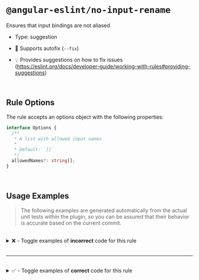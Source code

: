 <!--

  DO NOT EDIT.

  This markdown file was autogenerated using a mixture of the following files as the source of truth for its data:
  - ../../src/rules/no-input-rename.ts
  - ../../tests/rules/no-input-rename/cases.ts

  In order to update this file, it is therefore those files which need to be updated, as well as potentially the generator script:
  - ../../../../tools/scripts/generate-rule-docs.ts

-->

<br>

# `@angular-eslint/no-input-rename`

Ensures that input bindings are not aliased

- Type: suggestion
- 🔧 Supports autofix (`--fix`)

- 💡 Provides suggestions on how to fix issues (https://eslint.org/docs/developer-guide/working-with-rules#providing-suggestions)

<br>

## Rule Options

The rule accepts an options object with the following properties:

```ts
interface Options {
  /**
   * A list with allowed input names
   *
   * Default: `[]`
   */
  allowedNames?: string[];
}

```

<br>

## Usage Examples

> The following examples are generated automatically from the actual unit tests within the plugin, so you can be assured that their behavior is accurate based on the current commit.

<br>

<details>
<summary>❌ - Toggle examples of <strong>incorrect</strong> code for this rule</summary>

<br>

#### Default Config

```json
{
  "rules": {
    "@angular-eslint/no-input-rename": [
      "error"
    ]
  }
}
```

<br>

#### ❌ Invalid Code

```ts
@Component({
  inputs: ['a: b']
           ~~~~~~
})
class Test {}
```

<br>

---

<br>

#### Custom Config

```json
{
  "rules": {
    "@angular-eslint/no-input-rename": [
      "error",
      {
        "allowedNames": [
          "check",
          "test"
        ]
      }
    ]
  }
}
```

<br>

#### ❌ Invalid Code

```ts
@Directive({
  outputs: ['abort'],
  'inputs': [boundary, `test: copy`, 'check: check'],
                       ~~~~~~~~~~~~
})
class Test {}
```

<br>

---

<br>

#### Default Config

```json
{
  "rules": {
    "@angular-eslint/no-input-rename": [
      "error"
    ]
  }
}
```

<br>

#### ❌ Invalid Code

```ts
@Component({
  ['inputs']: ['orientation: orientation'],
               ~~~~~~~~~~~~~~~~~~~~~~~~~~
})
class Test {}
```

<br>

---

<br>

#### Default Config

```json
{
  "rules": {
    "@angular-eslint/no-input-rename": [
      "error"
    ]
  }
}
```

<br>

#### ❌ Invalid Code

```ts
@Directive({
  [`inputs`]: ['orientation: orientation'],
               ~~~~~~~~~~~~~~~~~~~~~~~~~~
})
class Test {}
```

<br>

---

<br>

#### Default Config

```json
{
  "rules": {
    "@angular-eslint/no-input-rename": [
      "error"
    ]
  }
}
```

<br>

#### ❌ Invalid Code

```ts
@Component()
class Test {
  @Custom() @Input(`change`) _change = getInput();
                   ~~~~~~~~
}
```

<br>

---

<br>

#### Default Config

```json
{
  "rules": {
    "@angular-eslint/no-input-rename": [
      "error"
    ]
  }
}
```

<br>

#### ❌ Invalid Code

```ts
@Component()
class Test {
  _change = input(1, { alias: `change` });
                              ~~~~~~~~
}
```

<br>

---

<br>

#### Default Config

```json
{
  "rules": {
    "@angular-eslint/no-input-rename": [
      "error"
    ]
  }
}
```

<br>

#### ❌ Invalid Code

```ts
@Component()
class Test {
  _change = input.required<number>({ alias: `change` });
                                            ~~~~~~~~
}
```

<br>

---

<br>

#### Default Config

```json
{
  "rules": {
    "@angular-eslint/no-input-rename": [
      "error"
    ]
  }
}
```

<br>

#### ❌ Invalid Code

```ts
@Directive()
class Test {
  @Input('change') change = (this.subject$ as Subject<{blur: boolean}>).pipe();
         ~~~~~~~~
}
```

<br>

---

<br>

#### Default Config

```json
{
  "rules": {
    "@angular-eslint/no-input-rename": [
      "error"
    ]
  }
}
```

<br>

#### ❌ Invalid Code

```ts
@Directive()
class Test {
  change = input(1, { alias: 'change' });
                             ~~~~~~~~
}
```

<br>

---

<br>

#### Default Config

```json
{
  "rules": {
    "@angular-eslint/no-input-rename": [
      "error"
    ]
  }
}
```

<br>

#### ❌ Invalid Code

```ts
@Directive()
class Test {
  change = input.required<number>({ alias: 'change' });
                                           ~~~~~~~~
}
```

<br>

---

<br>

#### Default Config

```json
{
  "rules": {
    "@angular-eslint/no-input-rename": [
      "error"
    ]
  }
}
```

<br>

#### ❌ Invalid Code

```ts
@Directive()
class Test {
  @Input({ alias: 'change' }) change = (this.subject$ as Subject<{blur: boolean}>).pipe();
                  ~~~~~~~~
}
```

<br>

---

<br>

#### Custom Config

```json
{
  "rules": {
    "@angular-eslint/no-input-rename": [
      "error",
      {
        "allowedNames": [
          "allowedName"
        ]
      }
    ]
  }
}
```

<br>

#### ❌ Invalid Code

```ts
@Component()
class Test {
  @Input(`devicechange`) set setter(setter: string) {}
         ~~~~~~~~~~~~~~

  @Input('allowedName') test: string;
}
```

<br>

---

<br>

#### Default Config

```json
{
  "rules": {
    "@angular-eslint/no-input-rename": [
      "error"
    ]
  }
}
```

<br>

#### ❌ Invalid Code

```ts
@Directive({
  selector: 'foo'
})
class Test {
  @Input('aria-invalid') ariaBusy: string;
         ~~~~~~~~~~~~~~
}
```

<br>

---

<br>

#### Default Config

```json
{
  "rules": {
    "@angular-eslint/no-input-rename": [
      "error"
    ]
  }
}
```

<br>

#### ❌ Invalid Code

```ts
@Directive({
  selector: 'foo'
})
class Test {
  ariaBusy = input(1, { alias: 'aria-invalid' });
                               ~~~~~~~~~~~~~~
}
```

<br>

---

<br>

#### Default Config

```json
{
  "rules": {
    "@angular-eslint/no-input-rename": [
      "error"
    ]
  }
}
```

<br>

#### ❌ Invalid Code

```ts
@Directive({
  selector: 'foo'
})
class Test {
  ariaBusy = input.required<number>({ alias: 'aria-invalid' });
                                             ~~~~~~~~~~~~~~
}
```

<br>

---

<br>

#### Default Config

```json
{
  "rules": {
    "@angular-eslint/no-input-rename": [
      "error"
    ]
  }
}
```

<br>

#### ❌ Invalid Code

```ts
@Component({
  selector: 'foo'
})
class Test {
  @Input('fooColor') colors: string;
         ~~~~~~~~~~
}
```

<br>

---

<br>

#### Default Config

```json
{
  "rules": {
    "@angular-eslint/no-input-rename": [
      "error"
    ]
  }
}
```

<br>

#### ❌ Invalid Code

```ts
@Component({
  selector: 'foo'
})
class Test {
  colors = input(1, { alias: 'fooColor' });
                             ~~~~~~~~~~
}
```

<br>

---

<br>

#### Default Config

```json
{
  "rules": {
    "@angular-eslint/no-input-rename": [
      "error"
    ]
  }
}
```

<br>

#### ❌ Invalid Code

```ts
@Component({
  selector: 'foo'
})
class Test {
  colors = input.required<number>({ alias: 'fooColor' });
                                           ~~~~~~~~~~
}
```

<br>

---

<br>

#### Default Config

```json
{
  "rules": {
    "@angular-eslint/no-input-rename": [
      "error"
    ]
  }
}
```

<br>

#### ❌ Invalid Code

```ts
@Directive({
  'selector': 'foo'
})
class Test {
  @Input('foocolor') color: string;
         ~~~~~~~~~~
}
```

<br>

---

<br>

#### Default Config

```json
{
  "rules": {
    "@angular-eslint/no-input-rename": [
      "error"
    ]
  }
}
```

<br>

#### ❌ Invalid Code

```ts
@Directive({
  'selector': 'foo'
})
class Test {
  color = input(1, { alias: 'foocolor' });
                            ~~~~~~~~~~
}
```

<br>

---

<br>

#### Default Config

```json
{
  "rules": {
    "@angular-eslint/no-input-rename": [
      "error"
    ]
  }
}
```

<br>

#### ❌ Invalid Code

```ts
@Directive({
  'selector': 'foo'
})
class Test {
  color = input.required<number>({ alias: 'foocolor' });
                                          ~~~~~~~~~~
}
```

<br>

---

<br>

#### Default Config

```json
{
  "rules": {
    "@angular-eslint/no-input-rename": [
      "error"
    ]
  }
}
```

<br>

#### ❌ Invalid Code

```ts
@Component({
  selector: 'click',
})
class Test {}

@Injectable()
class Test {
  @Input('click') blur = this.getInput();
         ~~~~~~~
}
```

<br>

---

<br>

#### Default Config

```json
{
  "rules": {
    "@angular-eslint/no-input-rename": [
      "error"
    ]
  }
}
```

<br>

#### ❌ Invalid Code

```ts
@Component({
  selector: 'click',
})
class Test {}

@Injectable()
class Test {
  blur = input(1, { alias: 'click' });
                           ~~~~~~~
}
```

<br>

---

<br>

#### Default Config

```json
{
  "rules": {
    "@angular-eslint/no-input-rename": [
      "error"
    ]
  }
}
```

<br>

#### ❌ Invalid Code

```ts
@Component({
  selector: 'click',
})
class Test {}

@Injectable()
class Test {
  blur = input.required<number>({ alias: 'click' });
                                         ~~~~~~~
}
```

<br>

---

<br>

#### Default Config

```json
{
  "rules": {
    "@angular-eslint/no-input-rename": [
      "error"
    ]
  }
}
```

<br>

#### ❌ Invalid Code

```ts
@Directive({
  selector: 'img[fooDirective]',
})
class Test {
  @Input('notFooDirective') foo: Foo;
         ~~~~~~~~~~~~~~~~~
}
```

<br>

---

<br>

#### Default Config

```json
{
  "rules": {
    "@angular-eslint/no-input-rename": [
      "error"
    ]
  }
}
```

<br>

#### ❌ Invalid Code

```ts
@Directive({
  selector: 'img[fooDirective]',
})
class Test {
  foo = input({ alias: 'notFooDirective' });
                       ~~~~~~~~~~~~~~~~~
}
```

<br>

---

<br>

#### Default Config

```json
{
  "rules": {
    "@angular-eslint/no-input-rename": [
      "error"
    ]
  }
}
```

<br>

#### ❌ Invalid Code

```ts
@Directive({
  selector: 'img[fooDirective]',
})
class Test {
  foo = input.required<number>({ alias: 'notFooDirective' });
                                        ~~~~~~~~~~~~~~~~~
}
```

<br>

---

<br>

#### Default Config

```json
{
  "rules": {
    "@angular-eslint/no-input-rename": [
      "error"
    ]
  }
}
```

<br>

#### ❌ Invalid Code

```ts
@Component({
  'selector': 'foo'
})
class Test {
  color = input(1, { alias: 'test', after: 'it' });
                            ~~~~~~
}
```

<br>

---

<br>

#### Default Config

```json
{
  "rules": {
    "@angular-eslint/no-input-rename": [
      "error"
    ]
  }
}
```

<br>

#### ❌ Invalid Code

```ts
@Component({
  'selector': 'foo'
})
class Test {
  color = input.required<number>({ alias: 'test', after: 'it' });
                                          ~~~~~~
}
```

<br>

---

<br>

#### Default Config

```json
{
  "rules": {
    "@angular-eslint/no-input-rename": [
      "error"
    ]
  }
}
```

<br>

#### ❌ Invalid Code

```ts
@Component({
  'selector': 'foo'
})
class Test {
  color = input(1, { before: 'it', alias: 'test', });
                                          ~~~~~~
}
```

<br>

---

<br>

#### Default Config

```json
{
  "rules": {
    "@angular-eslint/no-input-rename": [
      "error"
    ]
  }
}
```

<br>

#### ❌ Invalid Code

```ts
@Component({
  'selector': 'foo'
})
class Test {
  color = input.required<number>({ before: 'it', alias: 'test', });
                                                        ~~~~~~
}
```

<br>

---

<br>

#### Default Config

```json
{
  "rules": {
    "@angular-eslint/no-input-rename": [
      "error"
    ]
  }
}
```

<br>

#### ❌ Invalid Code

```ts
@Component({
  'selector': 'foo'
})
class Test {
  color = input(1, { before: 'it', alias: 'test' });
                                          ~~~~~~
}
```

<br>

---

<br>

#### Default Config

```json
{
  "rules": {
    "@angular-eslint/no-input-rename": [
      "error"
    ]
  }
}
```

<br>

#### ❌ Invalid Code

```ts
@Component({
  'selector': 'foo'
})
class Test {
  color = input.required<number>({ before: 'it', alias: 'test' });
                                                        ~~~~~~
}
```

<br>

---

<br>

#### Default Config

```json
{
  "rules": {
    "@angular-eslint/no-input-rename": [
      "error"
    ]
  }
}
```

<br>

#### ❌ Invalid Code

```ts
@Component({
  'selector': 'foo'
})
class Test {
  color = input(1, { before: 'it', alias: 'test', after: 'it' });
                                          ~~~~~~
}
```

<br>

---

<br>

#### Default Config

```json
{
  "rules": {
    "@angular-eslint/no-input-rename": [
      "error"
    ]
  }
}
```

<br>

#### ❌ Invalid Code

```ts
@Component({
  'selector': 'foo'
})
class Test {
  color = input.required<number>({ before: 'it', alias: 'test', after: 'it' });
                                                        ~~~~~~
}
```

</details>

<br>

---

<br>

<details>
<summary>✅ - Toggle examples of <strong>correct</strong> code for this rule</summary>

<br>

#### Default Config

```json
{
  "rules": {
    "@angular-eslint/no-input-rename": [
      "error"
    ]
  }
}
```

<br>

#### ✅ Valid Code

```ts
class Test {}
```

<br>

---

<br>

#### Default Config

```json
{
  "rules": {
    "@angular-eslint/no-input-rename": [
      "error"
    ]
  }
}
```

<br>

#### ✅ Valid Code

```ts
@Page({
  inputs: ['play', popstate, `online`, 'obsolete: obsol', 'store: storage'],
})
class Test {}
```

<br>

---

<br>

#### Default Config

```json
{
  "rules": {
    "@angular-eslint/no-input-rename": [
      "error"
    ]
  }
}
```

<br>

#### ✅ Valid Code

```ts
@Component()
class Test {
  change = new EventEmitter();
}
```

<br>

---

<br>

#### Default Config

```json
{
  "rules": {
    "@angular-eslint/no-input-rename": [
      "error"
    ]
  }
}
```

<br>

#### ✅ Valid Code

```ts
@Directive()
class Test {
  @Input() buttonChange = new EventEmitter<'change'>();
}
```

<br>

---

<br>

#### Default Config

```json
{
  "rules": {
    "@angular-eslint/no-input-rename": [
      "error"
    ]
  }
}
```

<br>

#### ✅ Valid Code

```ts
@Directive()
class Test {
  buttonChange = input(1);
}
```

<br>

---

<br>

#### Default Config

```json
{
  "rules": {
    "@angular-eslint/no-input-rename": [
      "error"
    ]
  }
}
```

<br>

#### ✅ Valid Code

```ts
@Directive()
class Test {
  buttonChange = input.required<number>();
}
```

<br>

---

<br>

#### Default Config

```json
{
  "rules": {
    "@angular-eslint/no-input-rename": [
      "error"
    ]
  }
}
```

<br>

#### ✅ Valid Code

```ts
@Component({
  inputs,
})
class Test {}
```

<br>

---

<br>

#### Default Config

```json
{
  "rules": {
    "@angular-eslint/no-input-rename": [
      "error"
    ]
  }
}
```

<br>

#### ✅ Valid Code

```ts
@Directive({
  inputs: [...test],
})
class Test {}
```

<br>

---

<br>

#### Default Config

```json
{
  "rules": {
    "@angular-eslint/no-input-rename": [
      "error"
    ]
  }
}
```

<br>

#### ✅ Valid Code

```ts
@Component({
  inputs: func(),
})
class Test {}
```

<br>

---

<br>

#### Default Config

```json
{
  "rules": {
    "@angular-eslint/no-input-rename": [
      "error"
    ]
  }
}
```

<br>

#### ✅ Valid Code

```ts
@Directive({
  inputs: [func(), 'a'],
})
class Test {}
```

<br>

---

<br>

#### Default Config

```json
{
  "rules": {
    "@angular-eslint/no-input-rename": [
      "error"
    ]
  }
}
```

<br>

#### ✅ Valid Code

```ts
@Component({
  selector: 'qx-menuitem',
  hostDirectives: [{
    directive: CdkMenuItem,
    inputs: ['cdkMenuItemDisabled: disabled'],
  }]
})
class Test {}
```

<br>

---

<br>

#### Default Config

```json
{
  "rules": {
    "@angular-eslint/no-input-rename": [
      "error"
    ]
  }
}
```

<br>

#### ✅ Valid Code

```ts
@Component({
  selector: 'qx-menuitem',
  'hostDirectives': [{
    directive: CdkMenuItem,
    inputs: ['cdkMenuItemDisabled: disabled'],
  }]
})
class Test {}
```

<br>

---

<br>

#### Default Config

```json
{
  "rules": {
    "@angular-eslint/no-input-rename": [
      "error"
    ]
  }
}
```

<br>

#### ✅ Valid Code

```ts
@Component({
  selector: 'qx-menuitem',
  ['hostDirectives']: [{
    directive: CdkMenuItem,
    inputs: ['cdkMenuItemDisabled: disabled'],
  }]
})
class Test {}
```

<br>

---

<br>

#### Default Config

```json
{
  "rules": {
    "@angular-eslint/no-input-rename": [
      "error"
    ]
  }
}
```

<br>

#### ✅ Valid Code

```ts
@Component({})
class Test {
  @Input() set setter(setter: string) {}
}
```

<br>

---

<br>

#### Custom Config

```json
{
  "rules": {
    "@angular-eslint/no-input-rename": [
      "error",
      {
        "allowedNames": [
          "aria-wrong"
        ]
      }
    ]
  }
}
```

<br>

#### ✅ Valid Code

```ts
@Component({
  inputs: ['foo: aria-wrong']
})
class Test {
  @Input('aria-wrong') set setter(setter: string) {}
  func = input(1, { alias: 'aria-wrong' });
  required = input.required<number>({ alias: 'aria-wrong' });
}
```

<br>

---

<br>

#### Default Config

```json
{
  "rules": {
    "@angular-eslint/no-input-rename": [
      "error"
    ]
  }
}
```

<br>

#### ✅ Valid Code

```ts
const change = 'change';
@Component()
class Test {
  @Input(change) touchMove: EventEmitter<{ action: 'click' | 'close' }> = new EventEmitter<{ action: 'click' | 'close' }>();
}
```

<br>

---

<br>

#### Default Config

```json
{
  "rules": {
    "@angular-eslint/no-input-rename": [
      "error"
    ]
  }
}
```

<br>

#### ✅ Valid Code

```ts
const change = 'change';
@Component()
class Test {
  touchMove = input(1, { alias: change });
}
```

<br>

---

<br>

#### Default Config

```json
{
  "rules": {
    "@angular-eslint/no-input-rename": [
      "error"
    ]
  }
}
```

<br>

#### ✅ Valid Code

```ts
const change = 'change';
@Component()
class Test {
  touchMove = input.required<number>({ alias: change });
}
```

<br>

---

<br>

#### Default Config

```json
{
  "rules": {
    "@angular-eslint/no-input-rename": [
      "error"
    ]
  }
}
```

<br>

#### ✅ Valid Code

```ts
const blur = 'blur';
const click = 'click';
@Directive()
class Test {
  @Input(blur) [click]: EventEmitter<Blur>;
}
```

<br>

---

<br>

#### Default Config

```json
{
  "rules": {
    "@angular-eslint/no-input-rename": [
      "error"
    ]
  }
}
```

<br>

#### ✅ Valid Code

```ts
const blur = 'blur';
const click = 'click';
@Directive()
class Test {
  [click] = input(1, { alias: blur });
}
```

<br>

---

<br>

#### Default Config

```json
{
  "rules": {
    "@angular-eslint/no-input-rename": [
      "error"
    ]
  }
}
```

<br>

#### ✅ Valid Code

```ts
const blur = 'blur';
const click = 'click';
@Directive()
class Test {
  [click] = input.required<number>({ alias: blur });
}
```

<br>

---

<br>

#### Default Config

```json
{
  "rules": {
    "@angular-eslint/no-input-rename": [
      "error"
    ]
  }
}
```

<br>

#### ✅ Valid Code

```ts
@Component({
  selector: 'foo[bar]'
})
class Test {
  @Input() bar: string;
}
```

<br>

---

<br>

#### Default Config

```json
{
  "rules": {
    "@angular-eslint/no-input-rename": [
      "error"
    ]
  }
}
```

<br>

#### ✅ Valid Code

```ts
@Component({
  selector: 'foo[bar]'
})
class Test {
  bar = input(1);
}
```

<br>

---

<br>

#### Default Config

```json
{
  "rules": {
    "@angular-eslint/no-input-rename": [
      "error"
    ]
  }
}
```

<br>

#### ✅ Valid Code

```ts
@Component({
  selector: 'foo[bar]'
})
class Test {
  bar = input.required<number>();
}
```

<br>

---

<br>

#### Default Config

```json
{
  "rules": {
    "@angular-eslint/no-input-rename": [
      "error"
    ]
  }
}
```

<br>

#### ✅ Valid Code

```ts
@Directive({
  'selector': 'foo',
  'inputs': [`test: foo`]
})
class Test {}
```

<br>

---

<br>

#### Default Config

```json
{
  "rules": {
    "@angular-eslint/no-input-rename": [
      "error"
    ]
  }
}
```

<br>

#### ✅ Valid Code

```ts
@Component({
  'selector': 'foo',
  ['inputs']: [`test: foo`]
})
class Test {}
```

<br>

---

<br>

#### Default Config

```json
{
  "rules": {
    "@angular-eslint/no-input-rename": [
      "error"
    ]
  }
}
```

<br>

#### ✅ Valid Code

```ts
@Directive({
  'selector': 'foo',
  [`inputs`]: [`test: foo`]
})
class Test {}
```

<br>

---

<br>

#### Default Config

```json
{
  "rules": {
    "@angular-eslint/no-input-rename": [
      "error"
    ]
  }
}
```

<br>

#### ✅ Valid Code

```ts
@Component({
  selector: '[foo], test',
})
class Test {
  @Input('foo') label: string;
}
```

<br>

---

<br>

#### Default Config

```json
{
  "rules": {
    "@angular-eslint/no-input-rename": [
      "error"
    ]
  }
}
```

<br>

#### ✅ Valid Code

```ts
@Component({
  selector: '[foo], test',
})
class Test {
  label = input(1, { alias: 'foo' });
}
```

<br>

---

<br>

#### Default Config

```json
{
  "rules": {
    "@angular-eslint/no-input-rename": [
      "error"
    ]
  }
}
```

<br>

#### ✅ Valid Code

```ts
@Component({
  selector: '[foo], test',
})
class Test {
  label = input.required<number>(1, { alias: 'foo' });
}
```

<br>

---

<br>

#### Default Config

```json
{
  "rules": {
    "@angular-eslint/no-input-rename": [
      "error"
    ]
  }
}
```

<br>

#### ✅ Valid Code

```ts
@Directive({
  selector: 'foo'
})
class Test {
  @Input('aria-label') ariaLabel: string;
}
```

<br>

---

<br>

#### Default Config

```json
{
  "rules": {
    "@angular-eslint/no-input-rename": [
      "error"
    ]
  }
}
```

<br>

#### ✅ Valid Code

```ts
@Directive({
  selector: 'foo'
})
class Test {
  ariaLabel = input(1, { alias: 'aria-label' });
}
```

<br>

---

<br>

#### Default Config

```json
{
  "rules": {
    "@angular-eslint/no-input-rename": [
      "error"
    ]
  }
}
```

<br>

#### ✅ Valid Code

```ts
@Directive({
  selector: 'foo'
})
class Test {
  ariaLabel = input.required<number>('aria-label');
}
```

<br>

---

<br>

#### Custom Config

```json
{
  "rules": {
    "@angular-eslint/no-input-rename": [
      "error",
      {
        "allowedNames": [
          "allowedName"
        ]
      }
    ]
  }
}
```

<br>

#### ✅ Valid Code

```ts
@Component({
  inputs: ['foo: allowedName']
})
class Test {
  @Input() bar: string;
}
```

<br>

---

<br>

#### Default Config

```json
{
  "rules": {
    "@angular-eslint/no-input-rename": [
      "error"
    ]
  }
}
```

<br>

#### ✅ Valid Code

```ts
@Directive({
  selector: 'foo'
})
class Test {
  @Input('fooMyColor') myColor: string;
}
```

<br>

---

<br>

#### Default Config

```json
{
  "rules": {
    "@angular-eslint/no-input-rename": [
      "error"
    ]
  }
}
```

<br>

#### ✅ Valid Code

```ts
@Directive({
  selector: 'foo'
})
class Test {
  myColor = input(1, { alias: 'fooMyColor' });
}
```

<br>

---

<br>

#### Default Config

```json
{
  "rules": {
    "@angular-eslint/no-input-rename": [
      "error"
    ]
  }
}
```

<br>

#### ✅ Valid Code

```ts
@Directive({
  selector: 'foo'
})
class Test {
  myColor = input.required<number>('fooMyColor');
}
```

<br>

---

<br>

#### Default Config

```json
{
  "rules": {
    "@angular-eslint/no-input-rename": [
      "error"
    ]
  }
}
```

<br>

#### ✅ Valid Code

```ts
@Directive({
  selector: 'img[fooDirective]'
})
class Test {
  @Input foo: Foo;
}
```

<br>

---

<br>

#### Default Config

```json
{
  "rules": {
    "@angular-eslint/no-input-rename": [
      "error"
    ]
  }
}
```

<br>

#### ✅ Valid Code

```ts
@Directive({
  selector: 'img[fooDirective]'
})
class Test {
  foo = input(1);
}
```

<br>

---

<br>

#### Default Config

```json
{
  "rules": {
    "@angular-eslint/no-input-rename": [
      "error"
    ]
  }
}
```

<br>

#### ✅ Valid Code

```ts
@Directive({
  selector: 'img[fooDirective]'
})
class Test {
  foo = input.required<number>();
}
```

<br>

---

<br>

#### Default Config

```json
{
  "rules": {
    "@angular-eslint/no-input-rename": [
      "error"
    ]
  }
}
```

<br>

#### ✅ Valid Code

```ts
@Directive({
  selector: 'img[fooDirective]'
})
class Test {
  @Input('fooDirective') foo: Foo;
}
```

<br>

---

<br>

#### Default Config

```json
{
  "rules": {
    "@angular-eslint/no-input-rename": [
      "error"
    ]
  }
}
```

<br>

#### ✅ Valid Code

```ts
@Directive({
  selector: 'img[fooDirective]'
})
class Test {
  foo = input(1, { alias: 'fooDirective' });
}
```

<br>

---

<br>

#### Default Config

```json
{
  "rules": {
    "@angular-eslint/no-input-rename": [
      "error"
    ]
  }
}
```

<br>

#### ✅ Valid Code

```ts
@Directive({
  selector: 'img[fooDirective]'
})
class Test {
  foo = input.required<number>({ alias: 'fooDirective' });
}
```

<br>

---

<br>

#### Default Config

```json
{
  "rules": {
    "@angular-eslint/no-input-rename": [
      "error"
    ]
  }
}
```

<br>

#### ✅ Valid Code

```ts
@Component({
  selector: 'foo'
})
class Test {
  @Input({ required: true }) name: string;
}
```

<br>

---

<br>

#### Default Config

```json
{
  "rules": {
    "@angular-eslint/no-input-rename": [
      "error"
    ]
  }
}
```

<br>

#### ✅ Valid Code

```ts
@Component({
  selector: 'foo'
})
class Test {
  @Input({ transform: (val) => val ?? '', required: true }) foo!: string;
}
```

<br>

---

<br>

#### Default Config

```json
{
  "rules": {
    "@angular-eslint/no-input-rename": [
      "error"
    ]
  }
}
```

<br>

#### ✅ Valid Code

```ts
@Component({
  selector: 'foo'
})
class Test {
  foo = input.required<string>({ transform: (val) => val ?? '' });
}
```

</details>

<br>
